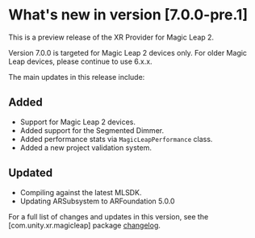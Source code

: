 # What's new in version [7.0.0-pre.1]

This is a preview release of the XR Provider for Magic Leap 2.

Version 7.0.0 is targeted for Magic Leap 2 devices only. For older Magic Leap devices, please continue to use 6.x.x.

The main updates in this release include:

## Added

- Support for Magic Leap 2 devices.
- Added support for the Segmented Dimmer.
- Added performance stats via `MagicLeapPerformance` class.
- Added a new project validation system.

## Updated

- Compiling against the latest MLSDK.
- Updating ARSubsystem to ARFoundation 5.0.0


For a full list of changes and updates in this version, see the [com.unity.xr.magicleap] package [changelog](xref:magic-leap-changelog).
